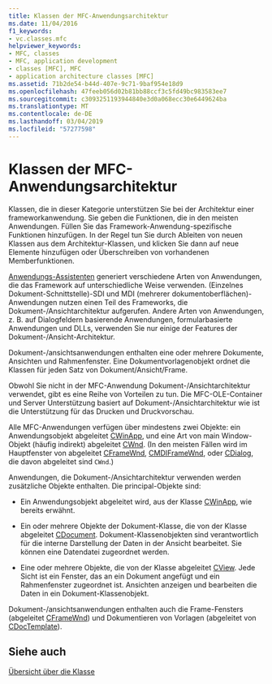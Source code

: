 ```yaml
---
title: Klassen der MFC-Anwendungsarchitektur
ms.date: 11/04/2016
f1_keywords:
- vc.classes.mfc
helpviewer_keywords:
- MFC, classes
- MFC, application development
- classes [MFC], MFC
- application architecture classes [MFC]
ms.assetid: 71b2de54-b44d-407e-9c71-9baf954e18d9
ms.openlocfilehash: 47feeb056d02b81bb88ccf3c5fd49bc983583ee7
ms.sourcegitcommit: c3093251193944840e3d0a068ecc30e6449624ba
ms.translationtype: MT
ms.contentlocale: de-DE
ms.lasthandoff: 03/04/2019
ms.locfileid: "57277598"
---
```

# <a name="mfc-application-architecture-classes"></a>Klassen der MFC-Anwendungsarchitektur

Klassen, die in dieser Kategorie unterstützen Sie bei der Architektur einer frameworkanwendung. Sie geben die Funktionen, die in den meisten Anwendungen. Füllen Sie das Framework-Anwendung-spezifische Funktionen hinzufügen. In der Regel tun Sie durch Ableiten von neuen Klassen aus dem Architektur-Klassen, und klicken Sie dann auf neue Elemente hinzufügen oder Überschreiben von vorhandenen Memberfunktionen.

[Anwendungs-Assistenten](../mfc/reference/mfc-application-wizard.md) generiert verschiedene Arten von Anwendungen, die das Framework auf unterschiedliche Weise verwenden. (Einzelnes Dokument-Schnittstelle)-SDI und MDI (mehrerer dokumentoberflächen)-Anwendungen nutzen einen Teil des Frameworks, die Dokument-/Ansichtarchitektur aufgerufen. Andere Arten von Anwendungen, z. B. auf Dialogfeldern basierende Anwendungen, formularbasierte Anwendungen und DLLs, verwenden Sie nur einige der Features der Dokument-/Ansicht-Architektur.

Dokument-/ansichtsanwendungen enthalten eine oder mehrere Dokumente, Ansichten und Rahmenfenster. Eine Dokumentvorlagenobjekt ordnet die Klassen für jeden Satz von Dokument/Ansicht/Frame.

Obwohl Sie nicht in der MFC-Anwendung Dokument-/Ansichtarchitektur verwendet, gibt es eine Reihe von Vorteilen zu tun. Die MFC-OLE-Container und Server Unterstützung basiert auf Dokument-/Ansichtarchitektur wie ist die Unterstützung für das Drucken und Druckvorschau.

Alle MFC-Anwendungen verfügen über mindestens zwei Objekte: ein Anwendungsobjekt abgeleitet [CWinApp](../mfc/reference/cwinapp-class.md), und eine Art von main Window-Objekt (häufig indirekt) abgeleitet [CWnd](../mfc/reference/cwnd-class.md). (In den meisten Fällen wird im Hauptfenster von abgeleitet [CFrameWnd](../mfc/reference/cframewnd-class.md), [CMDIFrameWnd](../mfc/reference/cmdiframewnd-class.md), oder [CDialog](../mfc/reference/cdialog-class.md), die davon abgeleitet sind `CWnd`.)

Anwendungen, die Dokument-/Ansichtarchitektur verwenden werden zusätzliche Objekte enthalten. Die principal-Objekte sind:

- Ein Anwendungsobjekt abgeleitet wird, aus der Klasse [CWinApp](../mfc/reference/cwinapp-class.md), wie bereits erwähnt.

- Ein oder mehrere Objekte der Dokument-Klasse, die von der Klasse abgeleitet [CDocument](../mfc/reference/cdocument-class.md). Dokument-Klassenobjekten sind verantwortlich für die interne Darstellung der Daten in der Ansicht bearbeitet. Sie können eine Datendatei zugeordnet werden.

- Eine oder mehrere Objekte, die von der Klasse abgeleitet [CView](../mfc/reference/cview-class.md). Jede Sicht ist ein Fenster, das an ein Dokument angefügt und ein Rahmenfenster zugeordnet ist. Ansichten anzeigen und bearbeiten die Daten in ein Dokument-Klassenobjekt.

Dokument-/ansichtsanwendungen enthalten auch die Frame-Fensters (abgeleitet [CFrameWnd](../mfc/reference/cframewnd-class.md)) und Dokumentieren von Vorlagen (abgeleitet von [CDocTemplate](../mfc/reference/cdoctemplate-class.md)).

## <a name="see-also"></a>Siehe auch

[Übersicht über die Klasse](../mfc/class-library-overview.md)
